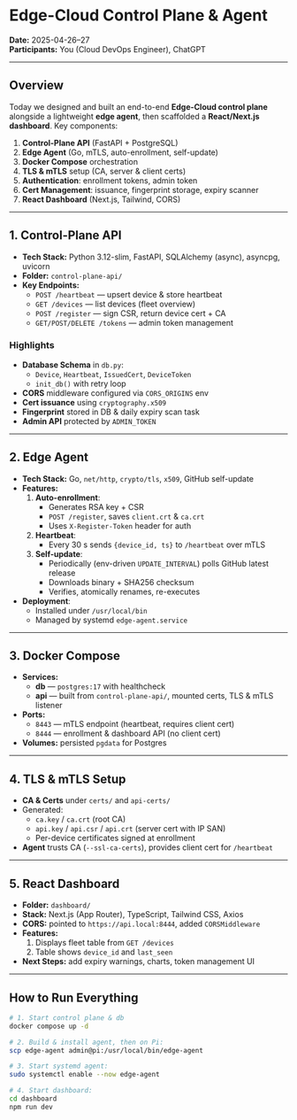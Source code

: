 # Edge-Cloud Control Plane & Agent

**Date:** 2025-04-26–27  
**Participants:** You (Cloud DevOps Engineer), ChatGPT

---

## Overview

Today we designed and built an end-to-end **Edge-Cloud control plane** alongside a lightweight **edge agent**, then scaffolded a **React/Next.js dashboard**. Key components:

1. **Control-Plane API** (FastAPI + PostgreSQL)  
2. **Edge Agent** (Go, mTLS, auto-enrollment, self-update)  
3. **Docker Compose** orchestration  
4. **TLS & mTLS** setup (CA, server & client certs)  
5. **Authentication**: enrollment tokens, admin token  
6. **Cert Management**: issuance, fingerprint storage, expiry scanner  
7. **React Dashboard** (Next.js, Tailwind, CORS)

---

## 1. Control-Plane API

- **Tech Stack:** Python 3.12-slim, FastAPI, SQLAlchemy (async), asyncpg, uvicorn  
- **Folder:** `control-plane-api/`  
- **Key Endpoints:**
  - `POST /heartbeat` — upsert device & store heartbeat  
  - `GET /devices` — list devices (fleet overview)  
  - `POST /register` — sign CSR, return device cert + CA  
  - `GET/POST/DELETE /tokens` — admin token management  

### Highlights

- **Database Schema** in `db.py`:
  - `Device`, `Heartbeat`, `IssuedCert`, `DeviceToken`
  - `init_db()` with retry loop  
- **CORS** middleware configured via `CORS_ORIGINS` env  
- **Cert issuance** using `cryptography.x509`  
- **Fingerprint** stored in DB & daily expiry scan task  
- **Admin API** protected by `ADMIN_TOKEN`

---

## 2. Edge Agent

- **Tech Stack:** Go, `net/http`, `crypto/tls`, `x509`, GitHub self-update  
- **Features:**
  1. **Auto-enrollment**:
     - Generates RSA key + CSR
     - `POST /register`, saves `client.crt` & `ca.crt`
     - Uses `X-Register-Token` header for auth  
  2. **Heartbeat**:
     - Every 30 s sends `{device_id, ts}` to `/heartbeat` over mTLS  
  3. **Self-update**:
     - Periodically (env-driven `UPDATE_INTERVAL`) polls GitHub latest release
     - Downloads binary + SHA256 checksum
     - Verifies, atomically renames, re-executes  
- **Deployment**:
  - Installed under `/usr/local/bin`
  - Managed by systemd `edge-agent.service`

---

## 3. Docker Compose

- **Services:**
  - **db** — `postgres:17` with healthcheck  
  - **api** — built from `control-plane-api/`, mounted certs, TLS & mTLS listener  
- **Ports:**
  - `8443` — mTLS endpoint (heartbeat, requires client cert)  
  - `8444` — enrollment & dashboard API (no client cert)  
- **Volumes:** persisted `pgdata` for Postgres

---

## 4. TLS & mTLS Setup

- **CA & Certs** under `certs/` and `api-certs/`  
- Generated:
  - `ca.key` / `ca.crt` (root CA)  
  - `api.key` / `api.csr` / `api.crt` (server cert with IP SAN)  
  - Per-device certificates signed at enrollment  
- **Agent** trusts CA (`--ssl-ca-certs`), provides client cert for `/heartbeat`

---

## 5. React Dashboard

- **Folder:** `dashboard/`  
- **Stack:** Next.js (App Router), TypeScript, Tailwind CSS, Axios  
- **CORS:** pointed to `https://api.local:8444`, added `CORSMiddleware`  
- **Features:**
  1. Displays fleet table from `GET /devices`  
  2. Table shows `device_id` and `last_seen`  
- **Next Steps:** add expiry warnings, charts, token management UI

---

## How to Run Everything

```bash
# 1. Start control plane & db
docker compose up -d

# 2. Build & install agent, then on Pi:
scp edge-agent admin@pi:/usr/local/bin/edge-agent

# 3. Start systemd agent:
sudo systemctl enable --now edge-agent

# 4. Start dashboard:
cd dashboard
npm run dev
